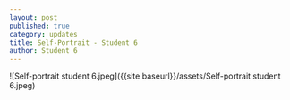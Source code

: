 ```yaml
---
layout: post
published: true
category: updates
title: Self-Portrait - Student 6
author: Student 6
---
```

![Self-portrait student 6.jpeg]({{site.baseurl}}/assets/Self-portrait student 6.jpeg)

